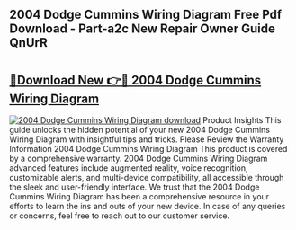 ## 2004 Dodge Cummins Wiring Diagram Free Pdf Download - Part-a2c New Repair Owner Guide QnUrR

# <h2><a href="http://dfmzd16.blite.top/?on=2004+Dodge+Cummins+Wiring+Diagram">🔗Download New 👉🔴 2004 Dodge Cummins Wiring Diagram</a></h2>

[![2004 Dodge Cummins Wiring Diagram download](https://i.imgur.com/lujVjoI.png)](http://dfmzd16.blite.top/?on=2004+Dodge+Cummins+Wiring+Diagram)
Product Insights This guide unlocks the hidden potential of your new 2004 Dodge Cummins Wiring Diagram with insightful tips and tricks. Please Review the Warranty Information 2004 Dodge Cummins Wiring Diagram This product is covered by a comprehensive warranty. 2004 Dodge Cummins Wiring Diagram advanced features include augmented reality, voice recognition, customizable alerts, and multi-device compatibility, all accessible through the sleek and user-friendly interface. We trust that the 2004 Dodge Cummins Wiring Diagram has been a comprehensive resource in your efforts to learn the ins and outs of your new device. In case of any queries or concerns, feel free to reach out to our customer service.
